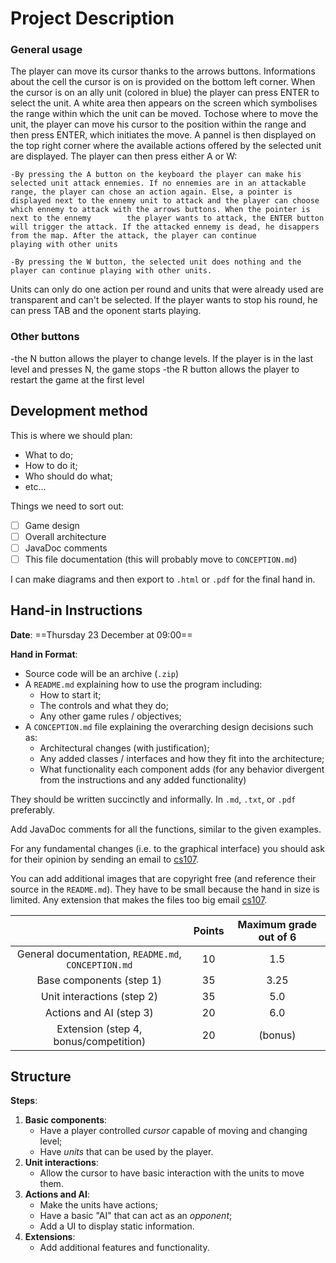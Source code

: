 # Project Description

### General usage
The player can move its cursor thanks to the arrows buttons. Informations about the cell the cursor is on is provided on the bottom left corner. When the cursor is on an ally unit (colored in blue) the player can press ENTER to select the unit. A white area then appears on the screen which symbolises the range within which the unit can be moved. Tochose where to move the unit, the player can move his cursor to the position within the range and then press ENTER, which initiates the move. A pannel is then displayed on the top right corner where the available actions offered by the selected unit are displayed. The player can then press either A or W:

    -By pressing the A button on the keyboard the player can make his selected unit attack ennemies. If no ennemies are in an attackable range, the player can chose an action again. Else, a pointer is displayed next to the ennemy unit to attack and the player can choose which ennemy to attack with the arrows buttons. When the pointer is next to the ennemy        the player wants to attack, the ENTER button will trigger the attack. If the attacked ennemy is dead, he disappers from the map. After the attack, the player can continue            playing with other units
    
    -By pressing the W button, the selected unit does nothing and the player can continue playing with other units.

Units can only do one action per round and units that were already used are transparent and can't be selected. If the player wants to stop his round, he can press TAB and the oponent starts playing. 

### Other buttons
-the N button allows the player to change levels. If the player is in the last level and presses N, the game stops
-the R button allows the player to restart the game at the first level

## Development method

This is where we should plan:

- What to do;
- How to do it;
- Who should do what;
- etc...

Things we need to sort out:

- [ ] Game design
- [ ] Overall architecture
- [ ] JavaDoc comments
- [ ] This file documentation (this will probably move to `CONCEPTION.md`)

I can make diagrams and then export to `.html` or `.pdf` for the final hand in.

## Hand-in Instructions

**Date**: ==Thursday 23 December at 09:00==

**Hand in Format**:

- Source code will be an archive (`.zip`)
- A `README.md` explaining how to use the program including:
    - How to start it;
    - The controls and what they do;
    - Any other game rules / objectives;
- A `CONCEPTION.md` file explaining the overarching design decisions such as:
    - Architectural changes (with justification);
    - Any added classes / interfaces and how they fit into the architecture;
    - What functionality each component adds (for any behavior divergent from the instructions and any added
      functionality)

They should be written succinctly and informally. In `.md`, `.txt`, or `.pdf` preferably.

Add JavaDoc comments for all the functions, similar to the given examples.

For any fundamental changes (i.e. to the graphical interface) you should ask for their opinion by sending an email to
[cs107](cs107@epfl.ch).

You can add additional images that are copyright free (and reference their source in the `README.md`). They have to be
small because the hand in size is limited. Any extension that makes the files too big email [cs107](cs107@epfl.ch).

|                                                     | Points | Maximum grade out of 6 |
| :-------------------------------------------------: | :----: | :--------------------: |
| General documentation, `README.md`, `CONCEPTION.md` |   10   |          1.5           |
| Base components (step 1)                            |   35   |          3.25          |
| Unit interactions (step 2)                          |   35   |          5.0           |
| Actions and AI (step 3)                             |   20   |          6.0           |
| Extension (step 4, bonus/competition)               |   20   |        (bonus)         |

## Structure

**Steps**:

1. **Basic components**:
    - Have a player controlled *cursor* capable of moving and changing level;
    - Have *units* that can be used by the player.
2. **Unit interactions**:
    - Allow the cursor to have basic interaction with the units to move them.
3. **Actions and AI**:
    - Make the units have actions;
    - Have a basic "AI" that can act as an *opponent*;
    - Add a UI to display static information.
4. **Extensions**:
    - Add additional features and functionality.
